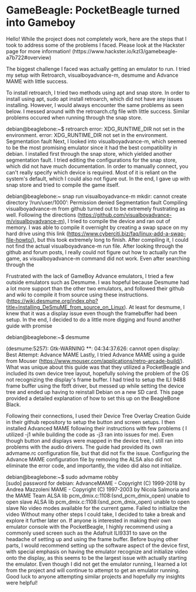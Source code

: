 <h1> GameBeagle: PocketBeagle turned into Gameboy</h1>
Hello! While the project does not completely work, here are the steps that I took to address some of the problems I faced. 
Please look at the Hackster page for more information! (https://www.hackster.io/kzl3/gamebeagle-a7b722#overview)

The biggest challenge I faced was actually getting an emulator to run. I tried my setup with Retroarch, visualboyadvance-m, desmume and Advance MAME with little success.

To install retroarch, I tried two methods using apt and snap store. In order to install using apt, sudo apt install retroarch, which did not have any issues installing. However, I would always encounter the same problems as seen below. I messed around with the retroarch.cfg file with little success. Similar problems occured when running through the snap store.

debian@beaglebone:~$ retroarch
error: XDG_RUNTIME_DIR not set in the environment.
error: XDG_RUNTIME_DIR not set in the environment.
Segmentation fault
Next, I looked into visualboyadvance-m, which seemed to be the most promising emulator since it had the best compatibility in debian. I installed first through the snap store, which yielded another segmentation fault. I tried editing the configurations for the snap store, which did not have much documentation. In order to manually connect, you can't really specify which device is required. Most of it is reliant on the system's default, which I could also not figure out. In the end, I gave up with snap store and tried to compile the game itself.

debian@beaglebone:~ snap run visualboyadvance-m
mkdir: cannot create directory ‘/run/user/1000’: Permission denied
Segmentation fault
Compiling visualboyadvance-m from github turned out to be extremely frustrating as well. Following the directions (https://github.com/visualboyadvance-m/visualboyadvance-m), I tried to compile the device and ran out of memory. I was able to compile it overnight by creating a swap space on my hard drive using this link (https://www.cyberciti.biz/faq/linux-add-a-swap-file-howto/), but this took extremely long to finish. After compiling it, I could not find the actual visualboyadvance-m run file. After looking through the github and forum posts, I really could not figure out how to actually run the game, as visualboyadvance-m command did not work. Even after searching through the

Frustrated with the lack of GameBoy Advance emulators, I tried a few outside emulators such as Desmume. I was hopeful because Desmume had a lot more support than the other two emulators, and followed their github and wiki to compile it from source using these instructions. (https://wiki.desmume.org/index.php?title=Installing_DeSmuME_from_source_on_Linux). At least for desmume, I knew that it was a display issue even though the framebuffer had been setup. In the end, I decided to do a little more digging and found another guide with promise

debian@beaglebone:~$ desmume

(desmume:5257): Gtk-WARNING **: 04:34:37.626: cannot open display:
Best Attempt: Advance MAME
Lastly, I tried Advance MAME using a guide from Mouser (https://www.mouser.com/applications/retro-arcade-build/). What was unique about this guide was that they utilized a PocketBeagle and included its own device tree layout, hopefully solving the problem of the OS not recognizing the display's frame buffer. I had tried to setup the ILI 9488 frame buffer using the fbtft driver, but messed up while setting the device tree and ended up having to reinstall Debian on a new SD card. This page provided a detailed explanation of how to set this up on the BeagleBone Black.

Following their connections, I used their Device Tree Overlay Creation Guide in their github repository to setup the button and screen setups. I then installed Advanced MAME following their instructions with few problems ( I utilized -j1 while building the code as -j3 ran into issues for me). Even though button and displays were mapped in the device tree, I still ran into problems with the audio drivers. The guide had provided its own advmame.rc configuration file, but that did not fix the issue. Configuring the Advance MAME configuration file by removing the ALSA also did not eliminate the error code, and importantly, the video did also not initialize.

debian@beaglebone:~$ sudo advmame robby                                                                                                                                                                             
[sudo] password for debian:
AdvanceMAME - Copyright (C) 1999-2018 by Andrea Mazzoleni
MAME - Copyright (C) 1997-2003 by Nicola Salmoria and the MAME Team
ALSA lib pcm_dmix.c:1108:(snd_pcm_dmix_open) unable to open slave
ALSA lib pcm_dmix.c:1108:(snd_pcm_dmix_open) unable to open slave
No video modes available for the current game.
Failed to initialize the video
Without many other steps I could take, I decided to take a break and explore it further later on. If anyone is interested in making their own emulator console with the PocketBeagle, I highly recommend using a commonly used screen such as the Adafruit ILI9331 to save on the headache of setting up and using the frame buffer. Before buying other parts, I would recommend setting up the software aspect of the device first, with special emphasis on having the emulator recognize and initialize video onto the display, as this seems to be the largest issue with actually starting the emulator. Even though I did not get the emulator running, I learned a lot from the project and will continue to attempt to get an emulator running. Good luck to anyone attempting similar projects and hopefully my insights were helpful!
